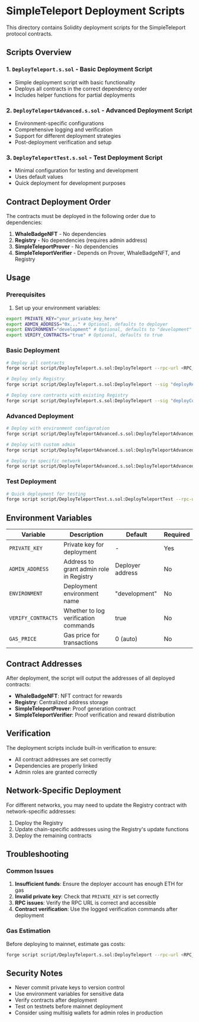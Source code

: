 # SimpleTeleport Deployment Scripts

This directory contains Solidity deployment scripts for the SimpleTeleport protocol contracts.

## Scripts Overview

### 1. `DeployTeleport.s.sol` - Basic Deployment Script
- Simple deployment script with basic functionality
- Deploys all contracts in the correct dependency order
- Includes helper functions for partial deployments

### 2. `DeployTeleportAdvanced.s.sol` - Advanced Deployment Script
- Environment-specific configurations
- Comprehensive logging and verification
- Support for different deployment strategies
- Post-deployment verification and setup

### 3. `DeployTeleportTest.s.sol` - Test Deployment Script
- Minimal configuration for testing and development
- Uses default values
- Quick deployment for development purposes

## Contract Deployment Order

The contracts must be deployed in the following order due to dependencies:

1. **WhaleBadgeNFT** - No dependencies
2. **Registry** - No dependencies (requires admin address)
3. **SimpleTeleportProver** - No dependencies
4. **SimpleTeleportVerifier** - Depends on Prover, WhaleBadgeNFT, and Registry

## Usage

### Prerequisites

1. Set up your environment variables:
```bash
export PRIVATE_KEY="your_private_key_here"
export ADMIN_ADDRESS="0x..." # Optional, defaults to deployer
export ENVIRONMENT="development" # Optional, defaults to "development"
export VERIFY_CONTRACTS="true" # Optional, defaults to true
```

### Basic Deployment

```bash
# Deploy all contracts
forge script script/DeployTeleport.s.sol:DeployTeleport --rpc-url <RPC_URL> --broadcast

# Deploy only Registry
forge script script/DeployTeleport.s.sol:DeployTeleport --sig "deployRegistry()" --rpc-url <RPC_URL> --broadcast

# Deploy core contracts with existing Registry
forge script script/DeployTeleport.s.sol:DeployTeleport --sig "deployCore(address)" <REGISTRY_ADDRESS> --rpc-url <RPC_URL> --broadcast
```

### Advanced Deployment

```bash
# Deploy with environment configuration
forge script script/DeployTeleportAdvanced.s.sol:DeployTeleportAdvanced --rpc-url <RPC_URL> --broadcast

# Deploy with custom admin
forge script script/DeployTeleportAdvanced.s.sol:DeployTeleportAdvanced --sig "deployWithAdmin(address)" <ADMIN_ADDRESS> --rpc-url <RPC_URL> --broadcast

# Deploy to specific network
forge script script/DeployTeleportAdvanced.s.sol:DeployTeleportAdvanced --sig "deployToNetwork(string)" <NETWORK_NAME> --rpc-url <RPC_URL> --broadcast
```

### Test Deployment

```bash
# Quick deployment for testing
forge script script/DeployTeleportTest.s.sol:DeployTeleportTest --rpc-url <RPC_URL> --broadcast
```

## Environment Variables

| Variable | Description | Default | Required |
|----------|-------------|---------|----------|
| `PRIVATE_KEY` | Private key for deployment | - | Yes |
| `ADMIN_ADDRESS` | Address to grant admin role in Registry | Deployer address | No |
| `ENVIRONMENT` | Deployment environment name | "development" | No |
| `VERIFY_CONTRACTS` | Whether to log verification commands | true | No |
| `GAS_PRICE` | Gas price for transactions | 0 (auto) | No |

## Contract Addresses

After deployment, the script will output the addresses of all deployed contracts:

- **WhaleBadgeNFT**: NFT contract for rewards
- **Registry**: Centralized address storage
- **SimpleTeleportProver**: Proof generation contract
- **SimpleTeleportVerifier**: Proof verification and reward distribution

## Verification

The deployment scripts include built-in verification to ensure:
- All contract addresses are set correctly
- Dependencies are properly linked
- Admin roles are granted correctly

## Network-Specific Deployment

For different networks, you may need to update the Registry contract with network-specific addresses:

1. Deploy the Registry
2. Update chain-specific addresses using the Registry's update functions
3. Deploy the remaining contracts

## Troubleshooting

### Common Issues

1. **Insufficient funds**: Ensure the deployer account has enough ETH for gas
2. **Invalid private key**: Check that `PRIVATE_KEY` is set correctly
3. **RPC issues**: Verify the RPC URL is correct and accessible
4. **Contract verification**: Use the logged verification commands after deployment

### Gas Estimation

Before deploying to mainnet, estimate gas costs:

```bash
forge script script/DeployTeleport.s.sol:DeployTeleport --rpc-url <RPC_URL> --gas-estimate
```

## Security Notes

- Never commit private keys to version control
- Use environment variables for sensitive data
- Verify contracts after deployment
- Test on testnets before mainnet deployment
- Consider using multisig wallets for admin roles in production

